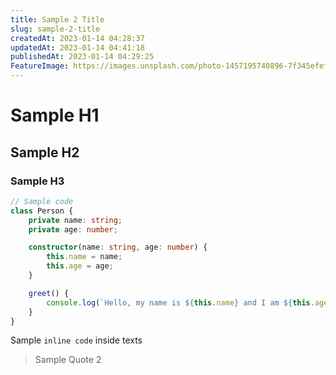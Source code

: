 ```yaml
---
title: Sample 2 Title
slug: sample-2-title
createdAt: 2023-01-14 04:28:37
updatedAt: 2023-01-14 04:41:18
publishedAt: 2023-01-14 04:29:25
FeatureImage: https://images.unsplash.com/photo-1457195740896-7f345efef228?crop=entropy&cs=tinysrgb&fit=max&fm=jpg&ixid=MnwxMTc3M3wwfDF8c2VhcmNofDl8fHNlYXxlbnwwfHx8fDE2NzM2NzA1NTM&ixlib=rb-4.0.3&q=80&w=2000
---
```

# Sample H1

## Sample H2

### Sample H3

```typescript
// Sample code
class Person {
    private name: string;
    private age: number;

    constructor(name: string, age: number) {
        this.name = name;
        this.age = age;
    }

    greet() {
        console.log(`Hello, my name is ${this.name} and I am ${this.age} years old.`);
    }
}
```

Sample `inline code` inside texts

> Sample Quote 2

